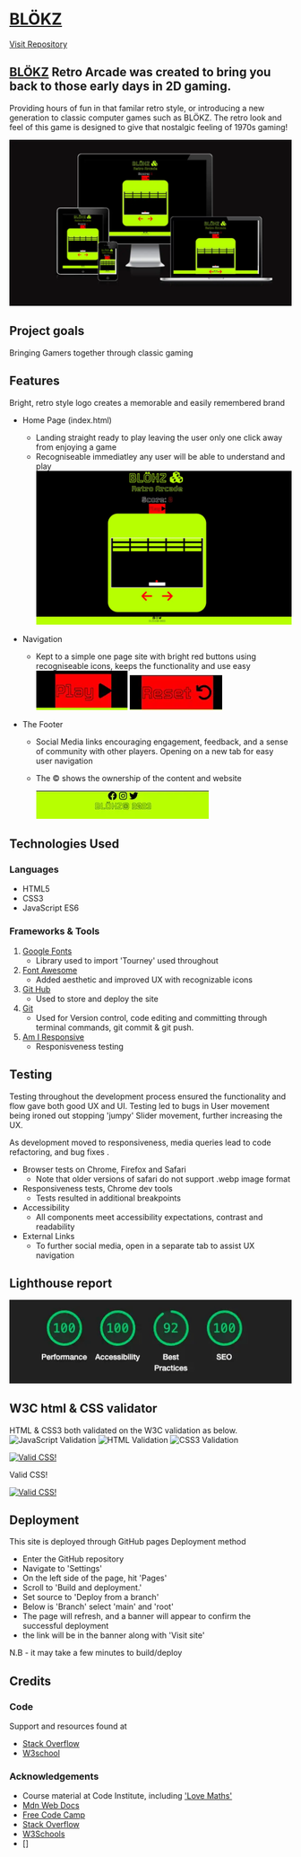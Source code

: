 

# [BLÖKZ](https://jonnydavison.github.io/blokz/)              
[Visit Repository](https://github.com/JonnyDavison/blokz)

## [BLÖKZ](https://jonnydavison.github.io/blokz/) Retro Arcade was created to bring you back to those early days in 2D gaming.

Providing hours of fun in that familar retro style, or introducing a new generation to classic computer games such as BLÖKZ. The retro look and feel of this game is designed to give that nostalgic feeling of 1970s gaming!


![Am I responsive image of BLÖKZ](assets/images/blokzresponsive.webp)


## Project goals
Bringing Gamers together through classic gaming


## Features 
Bright, retro style logo creates a memorable and easily remembered brand 

- Home Page (index.html)
    - Landing straight ready to play leaving the user only one click away from enjoying a game
    - Recogniseable immediatley any user will be able to understand and play
![BLÖKZ Home Page](assets/images/blokzindex.webp)    

- Navigation
    - Kept to a simple one page site with bright red buttons using recogniseable icons, keeps the functionality and use easy
 ![BLÖKZ buttons](assets/images/playbutton.webp) ![](assets/images/resetbutton.webp)

- The Footer 
    - Social Media links encouraging engagement, feedback, and a sense of community with other players. Opening on a new tab for easy user navigation
    - The © shows the ownership of the content and website
     
        ![BLÖKZ Footer](assets/images/blokzfooter.webp)


## Technologies Used
 ### Languages 
- HTML5
- CSS3
- JavaScript ES6

### Frameworks & Tools
1. [Google Fonts](https://fonts.google.com/)
     - Library used to import 'Tourney' used throughout
2. [Font Awesome](https://fontawesome.com/)
    - Added aesthetic and improved UX with recognizable icons
4. [Git Hub](https://github.com/JonnyDavison/MoreThanFed)
    - Used to store and deploy the site 
5. [Git](https://www.gitpod.io/)
    - Used for Version control, code editing and committing through terminal commands, git commit & git push. 
6. [Am I Responsive](https://ui.dev/amiresponsive)
    - Responisveness testing



## Testing 
Testing throughout the development process ensured the functionality and flow gave both good UX and UI. Testing led to bugs in User movement being ironed out stopping 'jumpy' Slider movement, further increasing the UX. 

As development moved to responsiveness, media queries lead to code refactoring, and bug fixes .  

- Browser tests on Chrome, Firefox and Safari
    - Note that older versions of safari do not support .webp image format
- Responsiveness tests, Chrome dev tools
    - Tests resulted in additional breakpoints
-  Accessibility 
    - All components meet accessibility expectations, contrast and readability 
- External Links    
    - To further social media, open in a separate tab to assist UX navigation



## Lighthouse report
![Lighthouse Report](assets/images/blokzlighthouse.webp)


## W3C html & CSS validator 
HTML & CSS3 both validated on the W3C validation as below.
![JavaScript Validation](https://jshint.com/)
![HTML Validation](https://validator.w3.org/nu/#textarea)
![CSS3 Validation](https://jigsaw.w3.org/css-validator/#validate_by_input)
<p>
    <a href="http://jigsaw.w3.org/css-validator/check/referer">
        <img style="border:0;width:88px;height:31px"
            src="http://jigsaw.w3.org/css-validator/images/vcss"
            alt="Valid CSS!" />
    </a>
</p>
        
            
Valid CSS!
<p>
<a href="http://jigsaw.w3.org/css-validator/check/referer">
    <img style="border:0;width:88px;height:31px"
        src="http://jigsaw.w3.org/css-validator/images/vcss-blue"
        alt="Valid CSS!" />
    </a>
</p>
        
## Deployment
This site is deployed through GitHub pages
Deployment method   
- Enter the GitHub repository
- Navigate to 'Settings'
- On the left side of the page, hit 'Pages'
- Scroll to 'Build and deployment.'
- Set source to 'Deploy from a branch'
- Below is 'Branch' select 'main' and 'root' 
- The page will refresh, and a banner will appear to confirm the successful deployment 
- the link will be in the banner along with 'Visit site'

N.B - it may take a few minutes to build/deploy



## Credits 

### Code 
Support and resources found at
- [Stack Overflow](https://stackoverflow.com/)
- [W3school](https://www.w3schools.com/)


### Acknowledgements
- Course material at Code Institute, including ['Love Maths'](https://github.com/Code-Institute-Solutions/readme-love-maths)
- [Mdn Web Docs](https://developer.mozilla.org/en-US/)
- [Free Code Camp](https://www.freecodecamp.org/)
- [Stack Overflow](https://stackoverflow.com/)
- [W3Schools](https://www.w3schools.com/)
- []